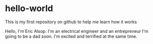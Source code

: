 # hello-world
This is my first repository on github to help me learn how it works

Hello, I'm Eric Alsop. I'm an electrical engineer and an entrepreneur
I'm going to be a dad soon. I'm excited and terrified at the same time. 
